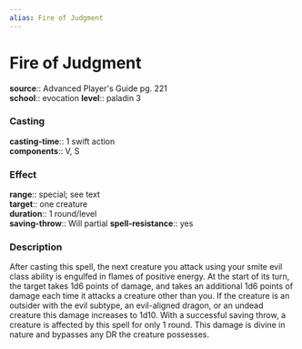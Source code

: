 ```yaml
---
alias: Fire of Judgment
---
```


# Fire of Judgment 

**source**:: Advanced Player's Guide pg. 221  
**school**:: evocation
**level**:: paladin 3

### Casting 

**casting-time**:: 1 swift action  
**components**:: V, S

### Effect 

**range**:: special; see text  
**target**:: one creature  
**duration**:: 1 round/level  
**saving-throw**:: Will partial
**spell-resistance**:: yes

### Description 

After casting this spell, the next creature you attack using your smite evil class ability is engulfed in flames of positive energy. At the start of its turn, the target takes 1d6 points of damage, and takes an additional 1d6 points of damage each time it attacks a creature other than you. If the creature is an outsider with the evil subtype, an evil-aligned dragon, or an undead creature this damage increases to 1d10. With a successful saving throw, a creature is affected by this spell for only 1 round. This damage is divine in nature and bypasses any DR the creature possesses.
